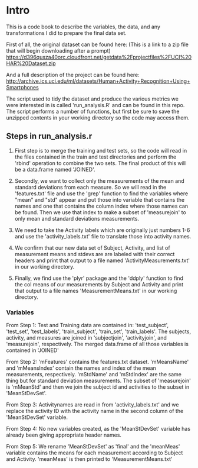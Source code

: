 
# Intro
This is a code book to describe the variables, the data, and any transformations I did to prepare the final data set. 

First of all, the original dataset can be found here: 
(This is a link to a zip file that will begin downloading after a prompt) 
https://d396qusza40orc.cloudfront.net/getdata%2Fprojectfiles%2FUCI%20HAR%20Dataset.zip 

And a full description of the project can be found here: 
http://archive.ics.uci.edu/ml/datasets/Human+Activity+Recognition+Using+Smartphones 


The script used to tidy the dataset and produce the various metrics we were interested in is called 
'run_analysis.R' and can be found in this repo. The script performs a number of functions, but first be sure to save the unzipped contents in your working directory so the code may access them. 

## Steps in run_analysis.r

1. First step is to merge the training and test sets, so the code will read in the files contained in the train and test directories and perform the 'rbind' operation to combine the two sets. 
The final product of this will be a data.frame named 'JOINED'.

2. Secondly, we want to collect only the measurements of the mean and standard deviations from each measure. So we will read in the 'features.txt' file and use the 'grep' function to find the variables where "mean" and "std" appear and put those into variable that contains the names and one that contains the column index where those names can be found. Then we use that index to make a subset of 'measurejoin' to only mean and standard deviations measurements.

3. We need to take the Activity labels which are originally just numbers 1-6 and use the 'activity_labels.txt' file to translate those into activity names. 

4. We confirm that our new data set of Subject, Activity, and list of measurement means and stdevs are are labeled with their correct headers and print that output to a file named 'ActivityMeasurements.txt' in our working directory.  

5. Finally, we find use the 'plyr' package and the 'ddply' function to find the col means of our measurements by Subject and Activity and print that output to a file names 'MeasurementMeans.txt' in our working directory. 


### Variables

From Step 1: 
Test and Training data are contained in: 'test_subject', 'test_set', 'test_labels', 'train_subject', 'train_set', 'train_labels'. The subjects, activity, and measures are joined in 'subjectjoin', 'activityjoin', and 'measurejoin', respectively. 
The merged data.frame of all those variables is contained in 'JOINED'


From Step 2: 
'mFeatures' contains the features.txt dataset. 'mMeansName' and 'mMeansIndex' contain the names and index of the mean measurements, respectively. 'mStdName' and 'mStdIndex' are the same thing but for standard deviation measurements. The subset of 'measurejoin' is 'mMeanStd' and then we join the subject id and activities to the subset in 'MeanStDevSet'. 


From Step 3: 
Activitynames are read in from 'activity_labels.txt' and we replace the activity ID with the activity name in the second column of the 'MeanStDevSet' variable. 


From Step 4: 
No new variables created, as the 'MeanStDevSet' variable has already been giving appropriate header names. 

From Step 5:
We rename 'MeanStDevSet' as 'final' and the 'meanMeas' variable contains the means for each measurement according to Subject and Activity. 'meanMeas' is then printed to 'MeasurementMeans.txt'













